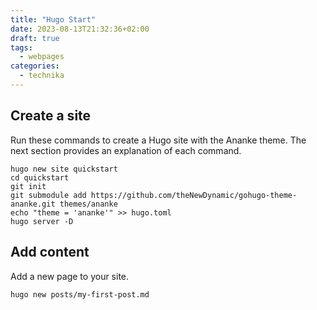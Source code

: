 ```yaml
---
title: "Hugo Start"
date: 2023-08-13T21:32:36+02:00
draft: true
tags:
  - webpages
categories:
  - technika
---
```


## Create a site

Run these commands to create a Hugo site with the Ananke theme. The next section provides an explanation of each command.

```
hugo new site quickstart
cd quickstart
git init
git submodule add https://github.com/theNewDynamic/gohugo-theme-ananke.git themes/ananke
echo "theme = 'ananke'" >> hugo.toml
hugo server -D
```

## Add content
Add a new page to your site.

```hugo new posts/my-first-post.md```




